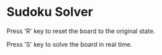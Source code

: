 # Sudoku Solver

Press 'R' key to reset the board to the original state.

Press 'S' key to solve the board in real time.
